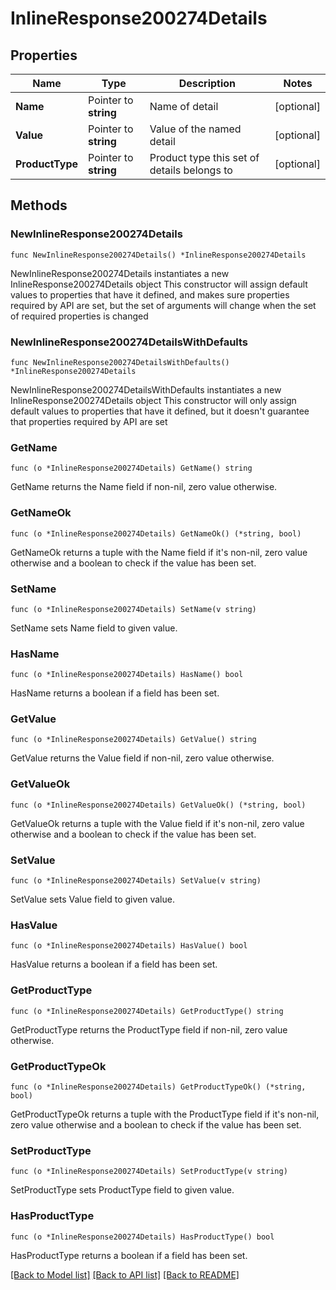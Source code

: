 # InlineResponse200274Details

## Properties

Name | Type | Description | Notes
------------ | ------------- | ------------- | -------------
**Name** | Pointer to **string** | Name of detail | [optional] 
**Value** | Pointer to **string** | Value of the named detail | [optional] 
**ProductType** | Pointer to **string** | Product type this set of details belongs to | [optional] 

## Methods

### NewInlineResponse200274Details

`func NewInlineResponse200274Details() *InlineResponse200274Details`

NewInlineResponse200274Details instantiates a new InlineResponse200274Details object
This constructor will assign default values to properties that have it defined,
and makes sure properties required by API are set, but the set of arguments
will change when the set of required properties is changed

### NewInlineResponse200274DetailsWithDefaults

`func NewInlineResponse200274DetailsWithDefaults() *InlineResponse200274Details`

NewInlineResponse200274DetailsWithDefaults instantiates a new InlineResponse200274Details object
This constructor will only assign default values to properties that have it defined,
but it doesn't guarantee that properties required by API are set

### GetName

`func (o *InlineResponse200274Details) GetName() string`

GetName returns the Name field if non-nil, zero value otherwise.

### GetNameOk

`func (o *InlineResponse200274Details) GetNameOk() (*string, bool)`

GetNameOk returns a tuple with the Name field if it's non-nil, zero value otherwise
and a boolean to check if the value has been set.

### SetName

`func (o *InlineResponse200274Details) SetName(v string)`

SetName sets Name field to given value.

### HasName

`func (o *InlineResponse200274Details) HasName() bool`

HasName returns a boolean if a field has been set.

### GetValue

`func (o *InlineResponse200274Details) GetValue() string`

GetValue returns the Value field if non-nil, zero value otherwise.

### GetValueOk

`func (o *InlineResponse200274Details) GetValueOk() (*string, bool)`

GetValueOk returns a tuple with the Value field if it's non-nil, zero value otherwise
and a boolean to check if the value has been set.

### SetValue

`func (o *InlineResponse200274Details) SetValue(v string)`

SetValue sets Value field to given value.

### HasValue

`func (o *InlineResponse200274Details) HasValue() bool`

HasValue returns a boolean if a field has been set.

### GetProductType

`func (o *InlineResponse200274Details) GetProductType() string`

GetProductType returns the ProductType field if non-nil, zero value otherwise.

### GetProductTypeOk

`func (o *InlineResponse200274Details) GetProductTypeOk() (*string, bool)`

GetProductTypeOk returns a tuple with the ProductType field if it's non-nil, zero value otherwise
and a boolean to check if the value has been set.

### SetProductType

`func (o *InlineResponse200274Details) SetProductType(v string)`

SetProductType sets ProductType field to given value.

### HasProductType

`func (o *InlineResponse200274Details) HasProductType() bool`

HasProductType returns a boolean if a field has been set.


[[Back to Model list]](../README.md#documentation-for-models) [[Back to API list]](../README.md#documentation-for-api-endpoints) [[Back to README]](../README.md)



